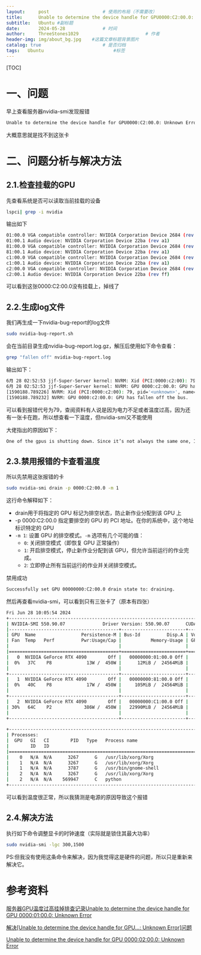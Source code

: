 ```yaml
---
layout:     post   				    # 使用的布局（不需要改）
title:      Unable to determine the device handle for GPU0000:C2:00.0: Unknown Error # 标题 
subtitle:   Ubuntu #副标题
date:       2024-05-28 				# 时间
author:     ThreeStones1029 						# 作者
header-img: img/about_bg.jpg 	#这篇文章标题背景图片
catalog: true 						# 是否归档
tags:	Ubuntu							#标签
---
```


[TOC]

# 一、问题

早上查看服务器nvidia-smi发现报错

~~~bash
Unable to determine the device handle for GPU0000:C2:00.0: Unknown Error
~~~

大概意思就是找不到这张卡

# 二、问题分析与解决方法

## 2.1.检查挂载的GPU

先查看系统是否可以读取当前挂载的设备

~~~bash
lspci| grep -i nvidia
~~~

输出如下

~~~bash
01:00.0 VGA compatible controller: NVIDIA Corporation Device 2684 (rev a1)
01:00.1 Audio device: NVIDIA Corporation Device 22ba (rev a1)
81:00.0 VGA compatible controller: NVIDIA Corporation Device 2684 (rev a1)
81:00.1 Audio device: NVIDIA Corporation Device 22ba (rev a1)
c1:00.0 VGA compatible controller: NVIDIA Corporation Device 2684 (rev a1)
c1:00.1 Audio device: NVIDIA Corporation Device 22ba (rev a1)
c2:00.0 VGA compatible controller: NVIDIA Corporation Device 2684 (rev ff)
c2:00.1 Audio device: NVIDIA Corporation Device 22ba (rev ff)
~~~

可以看到这张0000:C2:00.0没有挂载上，掉线了

## 2.2.生成log文件

我们再生成一下nvidia-bug-report的log文件

~~~bash
sudo nvidia-bug-report.sh
~~~

会在当前目录生成nvidia-bug-report.log.gz，解压后使用如下命令查看：

~~~bash
grep "fallen off" nvidia-bug-report.log
~~~

输出如下：

~~~bash
6月 28 02:52:53 jjf-Super-Server kernel: NVRM: Xid (PCI:0000:c2:00): 79, pid='<unknown>', name=<unknown>, GPU has fallen off the bus.
6月 28 02:52:53 jjf-Super-Server kernel: NVRM: GPU 0000:c2:00.0: GPU has fallen off the bus.
[1590188.789226] NVRM: Xid (PCI:0000:c2:00): 79, pid='<unknown>', name=<unknown>, GPU has fallen off the bus.
[1590188.789232] NVRM: GPU 0000:c2:00.0: GPU has fallen off the bus.
~~~

可以看到报错代号为79，查阅资料有人说是因为电力不足或者温度过高，因为还有一张卡在跑，所以想查看一下温度，但nvidia-smi又不能使用

大佬指出的原因如下：

~~~bash
One of the gpus is shutting down. Since it’s not always the same one, I guess they’re not damaged but either overheating or lack of power occurs. Please monitor temperatures, check PSU.
~~~

## 2.3.禁用报错的卡查看温度

所以先禁用这张报错的卡

~~~bash
sudo nvidia-smi drain -p 0000:C2:00.0 -m 1
~~~

这行命令解释如下：

* drain用于将指定的 GPU 标记为排空状态，防止新作业分配到该 GPU 上
* -p 0000:C2:00.0 指定要排空的 GPU 的 PCI 地址。在你的系统中，这个地址标识特定的 GPU
* `-m 1`: 设置 GPU 的排空模式。`-m` 选项有几个可能的值：
  - `0`: 关闭排空模式（即恢复 GPU 正常操作）
  - `1`: 开启排空模式，停止新作业分配到该 GPU，但允许当前运行的作业完成。
  - `2`: 立即停止所有当前运行的作业并关闭排空模式。

禁用成功

~~~bash
Successfully set GPU 00000000:C2:00.0 drain state to: draining.
~~~

然后再查看nvidia-smi，可以看到只有三张卡了（原本有四张）

~~~bash
Fri Jun 28 10:05:54 2024       
+-----------------------------------------------------------------------------------------+
| NVIDIA-SMI 550.90.07              Driver Version: 550.90.07      CUDA Version: 12.4     |
|-----------------------------------------+------------------------+----------------------+
| GPU  Name                 Persistence-M | Bus-Id          Disp.A | Volatile Uncorr. ECC |
| Fan  Temp   Perf          Pwr:Usage/Cap |           Memory-Usage | GPU-Util  Compute M. |
|                                         |                        |               MIG M. |
|=========================================+========================+======================|
|   0  NVIDIA GeForce RTX 4090        Off |   00000000:01:00.0 Off |                  Off |
|  0%   37C    P8             13W /  450W |      12MiB /  24564MiB |      0%      Default |
|                                         |                        |                  N/A |
+-----------------------------------------+------------------------+----------------------+
|   1  NVIDIA GeForce RTX 4090        Off |   00000000:81:00.0 Off |                  Off |
|  0%   40C    P8             17W /  450W |     105MiB /  24564MiB |      0%      Default |
|                                         |                        |                  N/A |
+-----------------------------------------+------------------------+----------------------+
|   2  NVIDIA GeForce RTX 4090        Off |   00000000:C1:00.0 Off |                  Off |
| 30%   64C    P2            386W /  450W |   22990MiB /  24564MiB |     98%      Default |
|                                         |                        |                  N/A |
+-----------------------------------------+------------------------+----------------------+
                                                                                         
+-----------------------------------------------------------------------------------------+
| Processes:                                                                              |
|  GPU   GI   CI        PID   Type   Process name                              GPU Memory |
|        ID   ID                                                               Usage      |
|=========================================================================================|
|    0   N/A  N/A      3267      G   /usr/lib/xorg/Xorg                              4MiB |
|    1   N/A  N/A      3267      G   /usr/lib/xorg/Xorg                             81MiB |
|    1   N/A  N/A      3787      G   /usr/bin/gnome-shell                           12MiB |
|    2   N/A  N/A      3267      G   /usr/lib/xorg/Xorg                              4MiB |
|    2   N/A  N/A    569947      C   python                                      22972MiB |
+-----------------------------------------------------------------------------------------+
~~~

可以看到温度很正常，所以我猜测是电源的原因导致这个报错

## 2.4.解决方法

执行如下命令调整显卡的时钟速度（实际就是锁住其最大功率）

~~~bash
sudo nvidia-smi -lgc 300,1500
~~~

PS:但我没有使用这条命令来解决，因为我觉得这是硬件的问题，所以只是重新来解决它。

# 参考资料

[服务器GPU温度过高挂掉排查记录Unable to determine the device handle for GPU 0000:01:00.0: Unknown Error](https://blog.csdn.net/qq_44850917/article/details/135431204?spm=1001.2101.3001.6650.3&utm_medium=distribute.pc_relevant.none-task-blog-2%7Edefault%7ECTRLIST%7ECtr-3-135431204-blog-103884592.235%5Ev43%5Epc_blog_bottom_relevance_base5&depth_1-utm_source=distribute.pc_relevant.none-task-blog-2%7Edefault%7ECTRLIST%7ECtr-3-135431204-blog-103884592.235%5Ev43%5Epc_blog_bottom_relevance_base5&utm_relevant_index=4)

[解决[Unable to determine the device handle for GPU...: Unknown Error]问题](https://gitcode.csdn.net/65e93c981a836825ed78e7d2.html?dp_token=eyJ0eXAiOiJKV1QiLCJhbGciOiJIUzI1NiJ9.eyJpZCI6NDMyNjYzLCJleHAiOjE3MTk3MTI0ODcsImlhdCI6MTcxOTEwNzY4NywidXNlcm5hbWUiOiJTTDEwMjlfIn0.KxSJNdD5XplbDhT2SjDYC6ZDrqJPm-22aSYlLbopMAY)

[Unable to determine the device handle for GPU 0000:02:00.0: Unknown Error](https://forums.developer.nvidia.com/t/unable-to-determine-the-device-handle-for-gpu-000000-0-unknown-error/197974?login=from_csdn)

